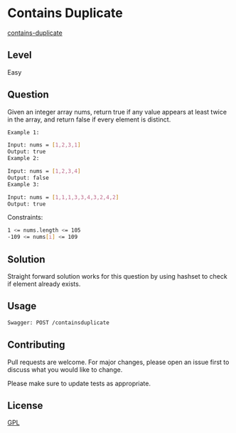 # Contains Duplicate
[contains-duplicate](https://leetcode.com/problems/contains-duplicate/)

## Level
Easy

## Question
Given an integer array nums, return true if any value appears at least twice in the array, and return false if every element is distinct.
```bash
Example 1:

Input: nums = [1,2,3,1]
Output: true
Example 2:

Input: nums = [1,2,3,4]
Output: false
Example 3:

Input: nums = [1,1,1,3,3,4,3,2,4,2]
Output: true
```

Constraints:
```bash
1 <= nums.length <= 105
-109 <= nums[i] <= 109
```
## Solution

Straight forward solution works for this question by using hashset to check if element already exists.


## Usage

```bash
Swagger: POST /containsduplicate
```

## Contributing
Pull requests are welcome. For major changes, please open an issue first to discuss what you would like to change.

Please make sure to update tests as appropriate.

## License
[GPL](https://choosealicense.com/licenses/agpl-3.0/)